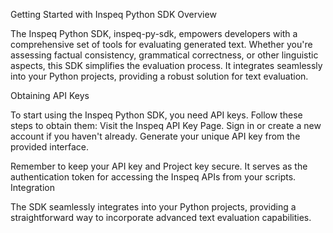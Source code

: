 Getting Started with Inspeq Python SDK
Overview

The Inspeq Python SDK, inspeq-py-sdk, empowers developers with a comprehensive set of tools for evaluating generated text. Whether you're assessing factual consistency, grammatical correctness, or other linguistic aspects, this SDK simplifies the evaluation process. It integrates seamlessly into your Python projects, providing a robust solution for text evaluation.

Obtaining API Keys

To start using the Inspeq Python SDK, you need API keys. Follow these steps to obtain them:
Visit the Inspeq API Key Page.
Sign in or create a new account if you haven't already.
Generate your unique API key from the provided interface.

Remember to keep your API key  and Project key secure. It serves as the authentication token for accessing the Inspeq APIs from your scripts.
Integration

The SDK seamlessly integrates into your Python projects, providing a straightforward way to incorporate advanced text evaluation capabilities.

